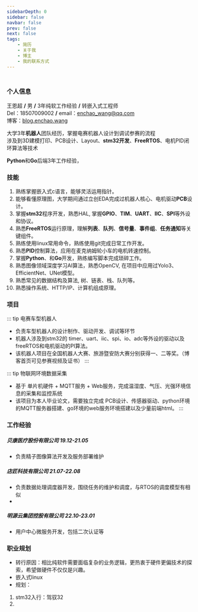 ```yaml
---
sidebarDepth: 0
sidebar: false
navbar: false
prev: false
next: false
tags:
    - 简历
    - 关于我
    - 博主
    - 我的联系方式
---
```

###
<div style="width: 100%; height:0">
<img src="https://sprintln-1256351233.cos.ap-shanghai.myqcloud.com/img/enchao_wang.png" style="width: 17%;position:relative;left: 81%; top:5px"/>
</div>

### 个人信息

王恩超 **/** 男 **/** 3年纯软工作经验 **/** 转嵌入式工程师  
Del：18507009002 **/** email：enchao_wang@qq.com   
博客：[blog.enchao.wang](https://blog.enchao.wang)  

大学3年**机器人**团队经历，掌握电赛机器人设计到调试参赛的流程  
涉及到3D建模打印、PCB设计、Layout、**stm32开发**、**FreeRTOS**、电机PID闭环算法等技术  

**Python**和**Go**后端3年工作经验，

### 技能

1. 熟练掌握嵌入式c语言，能够灵活运用指针。
2. 能够看懂原理图，大学期间通过立创EDA完成过机器人核心、电机驱动**PCB**设计。
3. 掌握**stm32**程序开发，熟悉HAL, 掌握**GPIO**、**TIM**、**UART**、**IIC**、**SPI**等外设和协议。
4. 熟悉**FreeRTOS**运行原理，理解**列表**、**队列**、**信号量**、**事件组**、**任务通知**等关键组件。
5. 熟练使用linux常用命令，熟练使用git完成日常工作开发。
6. 熟悉**PID**控制算法，应用在麦克纳姆轮小车的电机转速控制。
7. 掌握**Python**、和**Go**开发，熟练编写脚本完成琐碎工作。
8. 熟悉图像领域深度学习AI算法，熟悉OpenCV, 在项目中应用过Yolo3、EfficientNet、UNet模型。
9. 熟悉常见的数据结构及算法, 树、链表、栈、队列等。
10. 熟悉操作系统、HTTP/IP、计算机组成原理。

### 项目

::: tip 电赛车型机器人
- 负责车型机器人的设计制作、驱动开发、调试等环节
- 机器人涉及到stm32的 timer、uart、iic、spi、io、adc等外设的驱动以及 freeRTOS和电机驱动的PI算法。
- 该机器人项目在全国机器人大赛、旅游暨安防大赛分别获得一、二等奖。（博客首页可见参赛视频及证书）
:::

::: tip 物联网环境数据采集
- 基于 单片机硬件 + MQTT服务 + Web服务，完成温湿度、气压、光强环境信息的采集和监控系统
- 该项目为本人毕业论文，需要独立完成 PCB设计、传感器驱动、python环境的MQTT服务器搭建、go环境的web服务环境搭建以及少量前端html。
::: 

### 工作经验

##### 贝康医疗股份有限公司 19.12-21.05
- 负责精子图像算法开发及服务部署维护
##### 店匠科技有限公司 21.07-22.08
- 负责数据处理调度器开发，围绕任务的维护和调度，与RTOS的调度模型有相似
- 
##### 明源云集团控股有限公司 22.10-23.01
- 用户中心微服务开发，包括二次认证等

### 职业规划
- 转行原因：相比纯软件需要面临复杂的业务逻辑，更热衷于硬件更偏技术的探索，希望做硬件不仅仅是兴趣。
- 嵌入式linux
- 规划：
1. stm32入行：驾驭32
2. 

<!-- ::: tip 大学期间积极参加校园内比赛项目，在机器人团队内让我收获颇丰。
- 学习3D建模，能够熟练构建3D模型，熟练使用3D打印技术制作机器人零件。
- 自学stm32单片机，通过查阅文档观看教学视频等学习方法，对uart、IIC、GPIO、SPI、Timer片载外设有充分的了解，能够满足机器人开发过程中，电机、舵机、光敏、六轴加速度、lcd、红外遥控等硬件设备驱动程序的开发。
- 学习立创EDA，深入学习单片机开发板的设计，定做。[我的立创EDA首页](https://lceda.cn/ragneccc)。
- 自学树莓派、Python、OpenCV。设计实现基于uart的树莓派与单片机简单通信协议。通过编写opencv-python脚本，给机器人巡线增添了新的解决方案。
- 学习使用ubuntu开发环境， 学习git，为机器人工作室搭建了本地gitlab服务器。
- 机器人控制算法的些许研究，应用PID算法到机器人电机控速转弯等方面。并开发出团队第一款[麦克纳姆轮表白机器人](https://www.bilibili.com/video/BV1d5411a7Uu)
:::

- 获得奖项

|  时间   | 项目  | 获奖 | 相关资料链接 |
|  ----  | ----  | ---- | ---- |
| 大一  | 全国3DDS建模大赛，机械创新设计 | 省赛二等奖 | [参赛作品视频链接](https://v.qq.com/x/page/y05314y8obr.html) |
| 大二上学期  | 中国旅游暨安防机器人大赛，机器人越野，机器人探险 | 国赛一等奖、三等奖 |  |
| 大二下学期  | 中国机器人大赛机器人越野、游历、人形机器人搬运 | 国赛一等奖、二等奖、优胜奖 | [参赛前测试视频](https://www.bilibili.com/video/BV1mf4y1W7bv?from=search&seid=15028316560055491947) |

 -->
